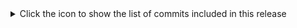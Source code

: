 <details>
<summary>Click the icon to show the list of commits included in this release</summary>
fcd005774 tools: avoid rootfs-image build "ln -s" error
05c4c8055 runtime-rs: Configure argument replacement for QEMU in Makefile
27cb30d8c runtime-rs: Adjust configuration template for runtime-rs
462afcf82 runtime-rs: Copy configuration for QEMU from runtime
f139c7dc6 tests: k8s: k8s-copy-file auto-generated policy
1179306af tests: k8s: additional policy testing utilities
9a780aa98 genpolicy: improve logging from ExecProcessRequest
dab567bdf genpolicy: add easy way to allow CloseStdinRequest
8401adb11 genpolicy: update default values
ff1ace1c7 docs: Remove jenkins reference in kernel documentation
97fbf360c gha: Cleanup nydus snapshotter by the daemonset
43b04fd0c gha: Deploy nydus snapshotter by the daemonset
0b508f301 tests:k8s: make add_kernel_initrd_anotations function generic
a43edd0c3 rootfs: Install pause image into rootfs
42ef6bdca osbuilder:rootfs: support to unpack pause image to rootfs
53183cba3 workflow: Enable to build pause image in ci
70a84eca9 packaging: allow to pull and unpack pause image
3e383674f runtime: fix creation of SEV confidential container on SNP enabled host.
6346e04cf runtime-rs: fix handling of TTRCP_ADDRESS
f0256fded runtime-rs: remove validation of shim v2 -address value
34c47e08b runtime-rs: fix assert error in test in `make check`
6b5e57f7c tests: k8s: address PR review feedback
dd16bc393 tests: k8s: k8s-attach-handlers generated policy
0de407f8b tests: k8s: enable AUTO_GENERATE_POLICY
05b2e4f60 tests: k8s: install genpolicy
8aa8b7057 tests: k8s: add policy test utilities
24a17a2e1 tests: k8s: output the names of test files
bf533de31 tests: k8s: add DEBUG support for test scripts
1b4ef672e tests: k8s: reduce namespace name duplication
8a5ba5fb3 tests: k8s: allow run_kubernetes_tests.sh exec
473efc214 genpolicy: mount source for non-confidential guest
d0b8e6d8f nydus: Bump nydus snapshotter version to v0.13.7
b3c74411f runtime-rs: Add tests for persist api for clh
0b78296dc runtime-rs: Store additional field for hypervisor state
a5f0b92bc runtime-rs: Add guest protection to hypervisor state
ed6816e29 kata-manager: Add support for nerdctl installation
31813cf8d metrics: Update packages for TensorFlow ResNet Int8 Dockerfile
cf049fc71 k8s: Skip k8s tests that are not working
eb5b7d3bf tests: k8s: Enable tests for cloud hypervisor runtime-rs
40b2b2a43 gha: Run static-checks on self-hosted runners conditionally
a214bd8d1 gha: Enable nydus snapshotter in CoCo ci tests
ce82b5e3f rootfs: Add libtdx-attest into the confidential rootfs
106e1af49 cri-containerd: fix loop in TestContainerMemoryUpdate()
e59d00556 gha: add GOPATH env var to the ppc64le k8s workflow
6068faf40 runtime: failed to run in the case of ColdPlugVFIO
27e797404 rootfs: confidential: Install coco-guest-components
f80dbcee0 rootfs: Add logging about the coco guest components
68b8186ec osbuilder: Expose COCOGUEST_COMPONENTS_TARBALL
64d09874c packaging: coco-guest-components: Pass DESTDIR to the build script
d4a9856a8 gha: Remove SEV / SNP / TDX images / initrds
e4258d869 runtime: Use confidential image / initrd instead of TEE specific ones
f354beb25 static-checks: Install clang in the ci environments
c6830ceb8 runtime: display accurate error msg to avoid misleading users.
7bf1ebe16 kata-monitor: fix agentUrl from containerd shim
a04b215bc gha: delete azure RG only if it exists
a9f8888c1 packaging: Add confidential image / initrd
e9de0ef6b packaging: rootfs: Depend on kernel-confidential tarball
b58cfc765 packaging: Ensure rootfs is rebuilt in case kernel changes
4394dacb8 packaging: Build the confidential kernel with MEASURED_ROOTFS support
c7680839f packaging: Fix modules tarball for nvidia-gpu-confidential
dc027e39d gha: Remove TEE specific kernel build targets
3755c6916 runtime: makefile: remove SNP specific kernel references
57b132f94 runtime: makefile: remove SEV specific kernel references
2562d2324 runtime: makefile: remove TDX specific kernel references
f4e3c936d runtime: snp: config: Use the confidential kernel
8731366d7 runtime: sev: config: Use the confidential kernel
6cbdba726 runtime: tdx: config: Use the confidential kernel
a618461d3 runtime: Add confidential kernel to the makefile
6771ca463 gha: k8s: Add cloud-hypervisor (runtime-rs) support
2ff3f0afc packaging: Remove trailing whitespace from extra_tarballs arg
228bc48c7 packaging: Fix kernel confidential name
31b21093b packaging: Pass the kernel flavour to get_kernel_modules_dir
51b1df233 packaging: Fix typo to get the extra_tarballs path
4876eadd2 tools: Add reference to the kata webhook's README
b0b7748f3 ci/openshift-ci: Correct the lib location
4c5847853 ci/openshift-ci: Move openshift-ci from the tests repo
0b221b561 packaging: Fix pushing artefacts to the registry
9317e23df mount: Reduce the mount points with namespace isolation
bb6f5073a runtime-rs: Allow compilation for s390x
8fcee6e6e runtime-rs: Use Persist::restore() of QEMU for VirtSandbox
56aef3741 runtime-rs: Exclude hypervisors plugins except QEMU for s390x
5d2906c36 packaging: Bump the kata config kernel version
d2ea11dbf packaging: Use the cached kernel modules
e5bca9027 packaging: Cache the kernel modules
f481f5865 packaging: Create the tarball for the kernel modules
a58caca72 packaging: Take extra tarballs in install_cached_tarball_component()
33ac5468f packaging: Add function to get the kernel modules directory
f8585db8d gha: add kubernetes tests workflow for ppc64le
0ace31f04 ci: aks: switch from eastus2 to eastus region
09ea0eed9 genpolicy: ignore empty YAML as input
f0339a79a genpolicy: support non-default namespace name
222de4f68 agent: Fix a race condition in passfd_io.rs
6e4d4c329 agent,runtime-rs: Add license header to passfd_io.rs
1206de2c2 agent: Use pipes as stdout/stderr of container process
f6710610d agent,runtime-rs,runk: fix fmt and clippy warnings
89be42a17 runtime-rs: open stdout and stderr fifos NONBLOCK
3eb4bed95 agent: use biased select to avoid data loss
7874ef5fd agent: set stdout/err vsock stream as blocking before passing to child
cfb262d02 container: keep the io connection when pass fd to hybrid vsock
4a762fcfd dbs: hybrid stream support keep the connection when local closed
553674336 agent,runtime-rs: fix container io detach and attach
657b17a86 runtime-rs: open stdin fifo with RDWR|NONBLOCK when pass vsock streams
f1b33fd2e agent: clean up term master fd when container exits
b8632b403 dragonball: vsock: properly handle EPOLLHUP/EPOLLERR events
442df71fe agent,runtime-rs: refactor process io using vsock fd passthrough feature
eb6bb6fe0 config: add two options to control vsock passthrough io feature
973b5ad1f runtime-rs: make Container::new async
b0b8523ce runtime: modify ValidCgroupPath unit test
feed5c8ff runtime: merged ValidCgroupPath method
9aa1ed805 runtime: add SingleContainer when obtaining OCI Spec
864389c52 runtime-rs: report error on missing or empty fields in configuration
531a11159 genpolicy: allow separate paths for rules and settings files
78b517ccc tests: Re-arranged nerdctl tests
d12875ee6 genpolicy: ignore volume configMap optional field
abc2fcd88 kata-deploy: fix deprecations on kustomization files
2e1d770fc packaging: Track files correctly  when naming builder image for agent
f3bc6e415 packaging: Use Ubuntu 20.04 for building an agent
d53edbd0a runtime-rs: collect qemu stderr and log it in shim log
684d74012 runtime-rs: switch qemu child process management from std to tokio
b52a39846 runtime-rs: move creation of VM path from start_vm() to prepare_vm()
3fd562877 dragonball: fix noop-method-call warning
60ac3048e genpolicy: fix ConfigMap volume mount paths
34d51b05f gha: cri-o: Bump runners to 22.04
9b7c5c69c runtime-rs: fix unused driverInfo error
8ad5459be genpolicy: optional PodTemplateSpec metadata field
076869aa3 genpolicy: ignore the nodeName field
98dc2d4c5 rootfs: agent: Initialise AGENT_SOURCE_BIN & AGENT_TARBALL
5e57e0235 rootfs: agent: Fix build with AGENT_SOURCE_BIN
fbfc880eb rootfs: Add COCO_GUEST_COMPONENTS_TARBALL env var
644abde35 packaging: coco-guest-components: Allow building the project
ab597a4d5 opa: Improve the download logic
448c0aaec gha: azure: Set the correct subscription to the account
08a082ca4 gha: Cache the agent for non-x86_64 arches
535cf04ed genpolicy: add shareProcessNamespace support
ab462a4b8 tests: Add IBM SE to the basic confidential test
95c569b0a packaging: Add safe.directory to the git config
dd4947982 packaging: Don't build the agent if not needed
21fd7e6df packaging: Fail in case oras can't find an artefact
eb7a33ee7 rootfs: Always strip the agent binary
f23451de0 rootfs: Add xz as a dep
830771884 rootfs: Add AGENT_TARBALL env var
5b0d0687e packaging: agent: Allow building in all arches
1039641ab packaging: agent: Add the arch to the builder container
58874f9c3 packaging: tools: Add the arch to the builder container
19ecdbca3 qemu: enable TPM
98b5a19b3 tools: Use defined variable in build base qemu script
eb7e123de metrics: Update packages needed for ResNet50 FP32 Dockerfile
723c76d94 tools: allow all users to execute genpolicy
66c012d05 tests: k8s: bats --show-output-of-passing-tests
4b8d79c1f gpu: remove GHA target first then remove the obsoleted Makefile targets
1b0d12ab7 versions: Update libseccomp to version v2.5.5
25ecca91c docs: provide a guide for how to use IBM Secure Execution
a4b208a71 runtime: remove SharedVersions field dead code
4fc34323a gpu: Add NVIDIA GPU Confidential kernel target
ea9c659d3 gha: get ready to install genpolicy
069680738 versions: Update firecracker version
ca03d4763 genpolicy: ignore pod DNS settings
25c8d5db5 runtime-rs: use qemu cmdline generation framework to launch VM
f550d9a32 runtime-rs: add basic implementation of qemu command line generation
e8e13044d runtime-rs: add simple impls to some of Qemu's Hypervisor functions
0cfb2d257 runtime-rs: add simple Persist implementation for Qemu
45862aeec runtime-rs: add default rootfs type for qemu
f6fea5f2c agent: fix failing unit tests on ppc64le
610f87889 dragonball: Fix compile error for aarch64
376941cf6 kata-ctl: skip building kata-ctl on ppc64le
4ecd82a5d runk: skip the test_init_container_create_launcher if not root on ppc64le
a4b544792 tools: fix makefile spacing
394777291 runtime: fix failing unit tests on ppc64le
486b8a053 dragonball: skip running static-checks for ppc64le
14934c7b0 github: run static checks on ppc64le
8061a49ca kata-ctl: Clean up a test leftover file explicitely
290ecf4c4 Static-check: Exclude s390x from dragonball and runtime-rs
c0f57c9e0 Lint: Fix `cargo clippy` errors for s390x
a1f288e5d CI: Use sudo if yq_path is not writable by USER
354cbede9 GHA: Enable static check for s390x
ba74a624a runtime-rs: use pathBuf only for x86
a10779bf0 GHA: enable static check on arm64
febabef08 tools: install genpolicy settings files
7da6d0a84 runtime-rs: ch: Implement missing thread/pid APIs
f4106a610 genpolicy: use root path from cbl-mariner Guest VM
4b772d248 tests: Ignore virtiofs contribution to memory usage when it is disabled.
201eec628 tools: genpolicy static checks
205dafd32 genpolicy: temporarily disable allow_storages()
99717371c runtime-rs: bugfix for DirectVolume/rawblock when driver is blk
dff800a8f metrics: Remove iperf3 server protocol
681cb1626 genpolicy: cargo clippy fixes
b7c31e3b9 tests: cbl-mariner: disable k8s-oom.bats
f1fda3d6b dragonball: Remove unused definition
dcaae54cf genpolicy: "cargo fmt -- --check" clean-up
12a41f89b metrics: Use a specific python version to run tensorflow benchmark
b97efc313 CI: enable test container memory update for dragonball
6c85e95c3 CI: bugfix for dragonball when CI running with cri-containerd
cd59d31a1 CI: make CI work for dragonball to test stability and cri-containerd
29e0de4e4 runtime-rs: ch: Implement minimal memory hotplug APIs
1c0df670a runtime-rs: ch: Add minimal implementation of hypervisor metrics method
6bac3323b workflows: Update backport-label to use gh-utils.sh
0d5d1c8c3 ci: Add gh-util.sh script
080541a0f genpolicy: add SPDX license header
7f126be67 genpolicy: Update oci_distribution to 0.10.0 Also support alternative media type and update samples
9eb6fd4c2 docs: add agent policy and genpolicy docs
57f93195e genpolicy: add support for StatefulSet YAML input
35958ec9c genpolicy: add support for ReplicationController
7da17099f genpolicy: add support for ReplicaSet YAML input
d84300f1e genpolicy: add support for List YAML input
a03452637 genpolicy: add support for Job YAML input
2dbd01c80 genpolicy: add support for Deployment YAML input
a40a6003d genpolicy: add support for DaemonSet YAML input
48829120b policy: initial genpolicy commit
61fe20cf9 gha: Fix some of gha metrics failure for StratoVirt
540a2a7fb runtime: Allow no initrd path for IBM Z Secure Execution
6fd49f760 runtime-rs: Forward events to containerd via ttrpc
e69f7c07a versions: Update runc version
c3f6eaa26 build-kernel: Fix typo 'terball' -> 'tarball'
8b2f43a2c build: Add "confidential" kernel
379e2f3da kernel: update some configs based on kernel 6.5 and 6.6
cf4835e3a packaging: qemu: Simplify "--disable-virtiofsd" logic
bfc6fc7a8 build: Get rid of QEMU experimental
d2080fd22 runtime-rs: refactor getting the vfio device guest pci path
d795fcfc2 runtime-rs: bridge the vfio device between runtime-rs and dragonball
90c782f92 tests: list the current k8s pods
24fab19f6 tests: Remove check images function from stressng test
aceba94d9 tests: Add check images as part of install dependencies
7d41c97f6 packaging: Fix indentation of build static stratovirt
7c176a62f agent: use method params instead of const params in functions
0e9d73fe3 agent: Fix an issue reporting OOM events by mistake
7d5336aca agent: hold lock while setting new policy
4ad1971a0 tests: Add hypervisor component to kill kata components function
44b5b88f4 docs: Update docs for new StratoVirt VMM introduction
4bc67dba0 metrics: Improve iperf3 cleanup
4c023e341 dragonball: Fix compilation issue without all net features
f97f16a44 agent-ctl: Bump ttrpc version
bf59c7b3d runtime-rs: Bump ttrpc and containerd-shim-protos versions
cf9a0e21a protocols: Bump ttrpc version
91360e7dd agent: Bump ttrpc version
f1235ddba dbs_virtio_devices: add Cargo.lock
02cd726bf dbs-utils: add Cargo.lock
97bdc1529 dbs-pci: introduce Cargo.lock
71c322c29 runtime-rs: fix ci complains
f9e0a4bd7 upcall: introduce pci device add & del kernel patch
a3f7601f5 dragonball: add pci hotplug / hot-unplug support
0f402a14f dragonball: add InsertHostDevice vmm action
8779fe7dd runtime-rs: create a reference that directs users to kata csi doc
ba5437382 runtime-rs: add examples about Kata pod with directvol by CSI.
c6d2a3214 runtime-rs: add support for directvol csi deploy scripts.
25d8e83e4 runtime-rs: Add dedicated CSI driver for DirectVolume support in Kata
3b317e69e runtime-rs: add README and user guide to deploy directvol CSI Driver
ea69c1700 runtime-rs: initialize pcie topology in Device Manager
b42548b8e runtime-rs: do unregister device in Trait Device/detach
0f0b6d13c runtime-rs: do register/update device in Trait Device/attach
ce7d36369 runtime-rs: Introduce helper macros to simplify PCIe device ops
0d4992b24 runtime-rs: add one more argument in Device attach/detach
b425de610 runtime-rs: implement Trait PCIeDevice for pcie/pci device
87e39cd1f runtime-rs: introduce Trait PCIeDevice to do [un]register device
6ebc4884f runtime-rs: introduce PCIe Topology framework for pcie/pci devices
88839026b runtime-rs: introduce TopologyConfigInfo to initialize pcie topology
6ee7fb540 kata-deploy: Double quote the snapshotter name
8332f3c68 kata-deploy: Fix the snapshotter config placement
907f1ddb9 kata-deploy: Fix shim check for snapshotter configuration
2f797a6eb pci: rename 2 parameters to follow rust naming convention
9c13b2c99 dragonball: introduce vfio support
81ab174c1 dragonball: support vhost-user-blk in device manager
ef8dc3b0c dragonball: support vhost-user-blk
23eb3042c kata-monitor: fix Dockerfile to build image
36a4cbccf runtime-rs: Expand all DeviceType in match arms
f2d08bc00 runtime-rs: Remove unused index from Endpoints
60a42351e runtime-rs: DAN supports vhost-user-net device
693a0cfbf dragonball: Make vhost-user-net ready for VhostUserEndpoint
54df83240 runtime-rs: Support VhostUserEndpoint
374c2f01a runtime-rs: Simplify VhostUserType enum
4c5de7286 dragonball: Wrap config space into `set_config_space`
beadce54c dragonball: Support vhost-user-net devices
1f21d3cb2 dragonball: Introduce address space for MmioV2DeviceState
94c83cea8 runtime-rs: Refactor vfio driver implementation
82d3cfded runtime-rs: Make VhostUserConfig's field pci_path type more specific
5cc2890a1 runtime-rs: refactor and re-implement pci path.
1b5758c1f runtime-rs: Move the PciPath-related code to a dedicated file
275de453d runtime-rs: remove useless get_host_guest_map and its test case
4a95c0d07 kata-deploy: snapshotter typo fixes
8cf3bcefd dragonball: introduce pci msi/msix interrupt
6cc6ca5a7 kata-deploy: Allow setting up snapshotters per runtime handler
206ed6d77 tests: Load vhost modules explicitly while Kata installing
9f394f6e1 tests: Use function from Kata repo
8aa390279 tests: retry connection to pod SSH server
c9e631dc0 kata-deploy: Reapply "kata-deploy: Use tomlq to configure containerd"
41320c586 kata-deploy: Install jq from GitHub
ee5fa08a2 Revert "kata-deploy: Use tomlq to configure containerd"
9e718b4e2 gha: kata-deploy: Add containerd status check
458e91b28 runtime-rs: Update readme to indicate cloud-hypervisor support
1469a5efc tests: k8s: Fix indentation in confidential common script
551a50cd7 tests: additional run-runk logging
039fe7f39 dragonball: Trigger unit tests of dbs_* subcrates by `make test`
3cd0cc138 runtime-rs: Separate init_config() from new() for struct VsockDevice
b785ef96e docs: Change location of static checks script
bfb756199 ci: Use static checks from kata repo for lib functions
58e88d946 agent: correct CPUShares and CPUWeight value
5637f11a8 kata-ctl: Add option to dump config files
510bc36a7 github-actions: Remove ignore paths for required CI checks
9a37e77f2 runtime-rs: check the update memory size
603941710 runtime-rs: add default_maxmemory in config file
8d9fd9c06 runtime-rs: support memory resize
81e55c424 runtime-rs: add resize_memory trait for hypervisor
d428a3f9b runtim-rs: get guest memory details
c92b14da9 tests: k8s: Fix indentation in setup script
8151117f7 metrics: Improve latency network cleanup
23f76653e metrics: Update command to run the tensorflow int8 benchmark
8fd5ef7fb metrics: Update TensorFlow ResNet50 Int8 Dockerfile
dfad0e662 .github: fix the failure without devicemapper for host sharing
983479748 .github: fix error when making checks for CoCo guest pull
af4622fcc docs: Remove warning for cgroupsv2 only operating systems
0db820fa0 gha: add a post cleanup script for cri-containerd ppc64le workflow
aa42f0a03 runtime-rs: Enhancement of DirectVolume when using CSI.
80d631ee8 runtime-rs: Add attribute serde rename to each field of DirectVolume.
82fde4431 dragonball: Set default queue config for vhost-net device
c11b06672 runtime-rs: Use vhost-net device by default
05e278de5 GHA: Put all the preliminary steps into pre-action for s390x
b46cb2227 static-checks: Direct Makefile to use new static checks
63636b869 static-checks: Update copyright dates
b11c77286 static-checks: Change dir for building tools
a9d360728 static-checks: Fix directory for github labels
7ad873cf2 kata-deploy: Simplify shim configuration
e61894993 kata-deploy: Remove useless comment from CRI-O drop-in
dd9f5b07b kata-deploy: Use tomlq to configure containerd
4f01f294b kata-deploy: Install `tomlq` to the base image
39f5cea3b kata-deploy: Fix k0s cri notation comment
b079e1aab dragonball: add pci root bus and root device
2a518f089 runtime-rs: ch: Change state when VM stopped
1195692d3 runtime-rs: ch: Move state handling to top-level APIs
86918e91b dragonball: Disable packed virtqueue for vhost-user devices
1662a3e85 common: Add cloud hypervisor in enabling hypervisor function
f3eeab10a tests: nerdctl: Enable nerdctl tests for cloud hypervisor runtime-rs
b2577000e metrics: Expose iperf3 pods over a k8s networks.
a062ba166 metrics: cleans k8s iperf deployment when the test finishes.
52f7a40e4 dragonball: add --all for fmt ci
ce694b905 tests: Fix indentation of gha-run script
33b300431 tests: Enable but do not run k8s tests for cloud hypervisor
acee3d843 gha: k8s: Add cloud-hypervisor (runtime-rs) support
375c787e0 rootfs: build OPA binary from source for ppc64le and s390x
28c3e0e5f GHA: Fix kata-deploy-runtime-classes-check for kata-qemu-se
5d085a304 CI: static-checks: Try multiple user agents
3174c1877 docs: Remove problematic URL
3779261a9 docs: Fix whitespace
613def032 CI: static-checks: Move curl to a separate function
6d859f97e CI: static-checks: Lint fixes
efa8e6547 CI: static-checks: Check params have a value
563ea020b CI: static-checks: Fold long line
3ad43df94 CI: static-checks: Improve markdown checker test
40f0c8fbb GHA: Use --client=true for k3s kubectl version
bf97051f1 runtime-rs: fix panic when hypervisor mismatches with configuration
69fdd05ce kata-ctl: Moved log-parser-rs into kata-ctl
636eef890 GHA: make secrets inherited for build-kata-static-tarball-s390x
5629b7454 dragonball: support vhost-user-fs in device manager
2a1fc29e8 dragonball: add unit test for vhost-user-fs
d6cfbe943 dragonball: support vhost-user-fs
3fab1690a local-build: make strip support for cross-compilation
f38c7f14c gha: remove build redundancy of kernel and rootfs-initrd
31db56207 local-build: add support for key verification for IBM Secure Execution
52bdc87fe local-build: make kernel parameters configurable
9ceb2c27e local-build: consider cross-compilation env
511dd5fea local-build: add support to build IBM Z SE image
4de8ef3d1 local-build: add build target boot-image-se
a63a6959d local-build: install s390-tools in Dockerfile
6d0dabd81 gha: build secure image for s390x release
bb1d4adaa config: add SE configuration
8de4241d3 kata-deploy: add kata-qemu-se runtimeclass
9ede2bcd9 local-build: differentiate build targets based on architecture
a661ac3a0 runtime-rs: Implement and use try_from for DiskConfig
50a5fa9a6 tests: Enable but do not run the nerdctl tests for cloud hypervisor
e70b2ea95 gha: nerdctl: Enable cloud hypervisor runtime-rs for nerdctl CI
56dddab04 metrics: Update command to run tensorflow resnet fp32 benchmark
62fdebeeb metrics: Update TensorFlow ResNet FP32 dockerfile
0d5a970e5 GHA: remove GITHUB_WORKSPACE when workflow fails due to merge conflict
16380558e deployment: Create a stable overaly for kata-deploy
955dec06d runtime-rs: add network hotplug for clh
61b868692 docs: Update config containerd url link
b816dca3e image-builder: fix incorrect part start position
a14f2fc18 gha: runk: Fix typo in the test name
1a74142a1 gha: basic-ci: Add a timeout for the tests
48bdca4c4 tests/k8s: add k8s-measured-rootfs.bats
1eae657b9 tests/k8s: add set_node() to lib.sh
c6075c862 tests/k8s: add setup common
220a2d9a1 tests/k8s: add assert_logs_contain() to lib.sh
9a9c7a5c6 tests/k8s: add set_metadata_annotation() to lib.sh
a13eecf7f runtime(-rs): add clean-generated-files target
36ea1b8ee tests/k8s: add new_pod_config() to lib.sh
428daf9eb tests/k8s: add utilities functions for the tests
ba4f806c3 initramfs: re-wrote devices checking on init.sh
72ef82368 shim-v2: ensure root hash exist when measured rootfs
1465e5885 kernel: ensure initramfs exist when measured rootfs
4dbba5215 shim-v2: moved measured rootfs logic to its builder
34be78df1 kernel: moved measured rootfs logic to its builder
3f16d2959 kernel: measured rootfs as argument to build-kernel.sh
05ce52d74 devmapper: dragonball: Enable, but do not run, the tests
a8a156b1a stability: dragonball: Enable, but do not run, the tests
16ad721ed cri-containerd: dragonball:  Enable, but do not run, the tests
1cd1558a9 mount: support checking multiple kinds of block device driver
d62789397 runtime-rs: Show config files attempted on config load failure
45c0364d4 runtime-rs: Fix typo in task service
0fabfa336 runtime-rs: bring support for legacy vsock device.
6c08cf35d runtime-rs: Introduce prepare_vm_socket_config to VirtSandbox.
60f88da5e runtime-rs: add Capability of HybridVsockSupport for Hypervisor.
c5178dd25 runtime-rs: Introduce Capability of HybridVsockSupport.
6af059227 runtime-rs: Add vsock device in device manager.
1a6b45d3b runtime-rs: Reintroduce Vsock and add it to the DeviceType enum
e31dbc94a runtime-rs: remove vhost_fd from VsockConfig and make it cloneable.
eb90962b2 runtime-rs: introduce a new function generate_vhost_vsock_cid.
2df8144cf runtime-rs: Launch cloud-hypervisor in given netns
2b0502934 docs: Update cri installation url link
9166d0aab docs: Update iperf3 network documentation
dfc07d1c7 gha: stability: Add cloud-hypervisor (runtime-rs) support
03c3f4275 kernel: Add CONFIG_TDX_GUEST_DRIVER to the tdx.conf
e1caca3e4 kata-ctl: Remove root requirement for "env"
f05ada592 libs: protection: x86_64: drop root requirement for querying
b3da71f21 dragonball: init dbs-pci lib with pci bus & pci conf
fe68f25be runtime-rs: enhancement of vfio volume.
e3fd40312 runtime-rs: enhancement of spdk volume.
f97372902 runtime-rs: Enhancing DirectVolMount Handling for current Infra.
e3becea56 runtime-rs: add support kata/multi-containers sharing one vfio volume.
b952c5c5c runtime-rs: add support kata/multi-containers sharing one spdk volume.
17d2d465d runtime-rs: re-organize the volumes with adding new direct_volumes.
6731466b1 runtime-rs: set a standard NotFound when direct volume path not found.
d23867273 runtime-rs: split the block volume into block and rawblock volume
f9f1d3a07 libs:logging: Fix logger
8fd39d11c tests: Adapt `enable_hypervisor`to the runtime-rs config location change
38183acbc tests: Use `kata-ctl` instead of `kata-runtime` for runtime-rs
a5a73a11c tests: Replace `kata-runtime kata-env` by `kata-runtime env`
30acb5a0c tests: nydus: Adapt the default config file for runtime-rs based drivers
61aa84b15 Revert "tests: k8s: Allow passing rust-runtime env var to kata-deploy"
158ca17ae kata-deploy: Add cloud-hypervisor
d4e00238a kata-deploy: Improve the logic for linking to the rust runtime
fc28deee0 kata-deploy: Use rust runtime config files in runtime-rs directory
80860478b runtime-rs: Remove the golang config paths
b86ab5aa2 runtime-rs: Update list of config paths to check
89ef464b7 build: Install rust config files to runtime-rs directory
05efb2326 tests: update go.mod and go.sum
6d9cb9325 tests: update scripts for static checks migration
66f3944b5 tests: move github-labels to main repo
7f3c12f1d tests: move spell check tool to main repo
8ad433d4a tests: move markdown check tool to main repo
eaa6b1b27 tests: move static checks and dependencies from tests
98aa291c9 runtime-rs: Add Hybrid VSOCK device handling for CH
37633d3cc metrics: Fix iperf parallel bandwidth limit
96deea52f tests: more k8s-exec-rejected debug output
811ec0735 osbuilder: add pkg bash for alpine
47b8c3181 runtime: remote hypervisor updates to ttrpc
613c75ba8 runtime: Update hypervisor generated code
6a922f0e3 gha: fix artefacts build on ppc64le
1284b4e80 tools: Stop building / shipping log-parser-rs
f15e16b69 Revert "runtime: confidential: Do not set the max_vcpu to cpu"
8839ca93b gha: Disable stratovirt for gha metrics
754aec02c gha: add cri-containerd workflow for ppc64le
4a4fc9c64 CODEOWNERS: Expand scope
5318afe27 runtime: support to create VirtualVolume rootfs storages
0b4f7c2ee runtime: redefine and add functions to handle VirtualVolume to storage
bd099fbda runtime: extend SharedFile to support mutiple storage devices
e4f33ac14 runtime: add functions to create devices in KataVirtualVolume
ae2c0c569 github: add workflows for building and publishing kata artifacts on ppc64le
d8a8cc449 tools: install oras from source on ppc64le
08f360312 tools: fix static build of qemu and shimv2 on ppc64le
4aaf54bda runtime: Fix configmap/secrets update propagation with FS sharing disabled
37916e7a5 metrics: Fix result finding
6de01eacf kernel: backport erofs patch to 6.1.52 guest kernel
44899d4cd tests: k8s: Allow passing rust-runtime env var to kata-deploy
a9571398a dragonball: add test utils for vhost-user
a6a399d5b dragonball: add vhost-user connection management logic
fe62e656a runtime-rs: Name the ShareFs Mount Option type more accurately
856315ff8 runtime-rs: bringing virtio-fs device in device-manager
4d65c2e8a runtime-rs: introduce `update_device` in trait Hypervisor
1353b14e6 runtime: Add KataVirtualVolume struct in runtime
1699b84f1 utils: kata-manager: Remove $enable_debug from the install_kata call
38d2edd83 utils: kata-manager: Allow installing kata from a given tarball
ebf9d2725 kata-deploy: Add remote shim
d5cf169ad kata-deploy: Add missing kata-remote runtimeclass
39e8c8426 runtime: Add support for key annotations to remote hyp
2910e333a runtime:  Use static resource in remote hypervisor
26d56678a config: Add initial remote hypervisor config
ad63439a3 runtime: Update the remote hypervisor config
50e0d43da runtime: Support privileged containers in peer pod VM
57d4dd8e5 runtime: Support the remote hypervisor type
8ac9a2209 runtime: Add hypervisor proto to support peer pod VMs
ee5589782 fmt: refactor in pci & balloon
baf3db9e6 Dragonball: add PCI bus and PCI interrupt support in mptable Spec
c305634b4 dragonball: Uniform the spelling of Virtio
c489f1f50 kata-deploy: Set a default value for ALLOWED_HYPERVISOR_ANNOTATIONS
ba632ba82 runitme-rs: kata with multi-containers sharing one direct volume
d7594d830 runtime-rs: correct the path from cid to device_id.
afec54799 libs: fixes dereferenced reference
c57df607a libs: fixes comparison to empty slice
c77e990c3 tests: Enable tests for StratoVirt hypervisor
14d8790d8 kata-deploy: Add StratoVirt support to deploy process
9542211e7 configuration: add configuration for StratoVirt hypervisor.
561c85be5 build: Makefile for StratoVirt hypervisor
26966c846 virtcontainers: Add StratoVirt as a supported hypervisor
0c7aa1f30 gha: Set nightly test for s390x to 5 UTC
ffe1ea52c tests|gha: add containerd and k8s tests for s390x
9d8eb298c metrics: Add iperf udp information to README
9cc6908b0 stability: Update stressng to run on the gha
4b7854b66 stability: Add missing dependencies
79177bb9c tests: Enable stressng scalability test
8959e3ca0 gha: Keep kata tarballs for 15 days
84b561873 tests|gha: add internal nightly tests for s390x
49c2e6e23 dragonball: Remove vhost-net dependency on virtio-net
bfd1ce30e kernel: Fix vsock packets drop when the vsock driver starts
849253e55 tests: Add a simple test to check the VMM vcpu allocation
5e9cf7593 vc: utils: Rename CalculateMilliCPUs() to CalculateCPUsF()
e477ed0e8 runtime: Improve vCPU allocation for the VMMs
b0157ad73 runtime: confidential: Do not set the max_vcpu to cpu
481486c6d gha: Remove docker and nerdctl tests from CI
b481d396f gha: Move docker / nerdctl content to the  basic-ci-amd64 file
3c735c236 ci: tracing: Adapt to basic-ci-amd64.yaml
ee17fe9d2 Revert "gha: ci: Revert tracing test PR to unbreak CI"
0ead018d0 utils: kata-manager: Add Docker details to list output
be3044fd0 utils: kata-manager: Add option to list versions
9969f5a94 utils: kata-manager: Make test container name more unique
436d7d127 utils: kata-manager: Improve usage message
1625a5ce4 utils: kata-manager: Improve version check
28e7b3467 metrics: improving stop and remove running containers
7f666f783 runtime-rs: ch: Fix TDX
d1deaf053 dragonball: Minor changes for a comment from Bian
e4f83e27c dragonball: vhost-net set_offload with acked features
6cd572dbb dragonball: Minor changes for Chao's comments
dcdf3c655 runtime-rs: Supply missing fields of NetworkConfig
58e9709c1 dragonball: Changes for ZizhengBian's comments
8ea87405e runtime-rs: Remove virtio config from Backend
ad66378bf runtime-rs: Move Dragonball stuff out of device drivers
3e0614cdf dragonball: Minor changes to comments
a047331a3 runtime-rs: Network config distinguishes backends
920337183 dragonball: Introduce vhost-net device
bc49c553e docs: add agent policy documentation
c72a27e21 utils: kata-manager: Ensure only one download URL
839f6c3d4 utils: kata-manager: Improve info messages
b27b4ce10 doc: No longer release the test repository
af2d897fb doc: Release now uses the official GitHub CLI
2af9419fa doc: No longer run kata-deploy test when releasing
5d10aed9b kata-manager: Make containerd_config a global var
66d1b2c17 kata-manager: Add support for docker installation
0352f1e02 kata-manager: Allow passing a specific tool to test_installation
afb002c25 runtime-rs: fix a typo in shm
78df1bb85 agent: update AGENT_THREADS metrics value
1a81989d2 tests: k8s: Use the "ALLOWED_HYPERVISOR_ANNOTATIONS"
023c4a17c kata-deploy: Allow users to set hypervisor annotations
455b7bf77 gha: k3s: Avoid unnecessary escape
e7890ee8f gha: Fix regex used to get kubectl version from the k3s version
071667f1c runtime: clh: Re-generate the client code
d1163141b versions: Upgrade to Cloud Hypervisor v36.0
acd9057c7 runtime: Fix TestCheckHostIsVMContainerCapable unstablity issue
c075fa681 tests: Add test with nerdctl to verify macvlan support
07db673eb tests: Add test with nerdctl to verify ipvlan support
a6272733e network: Fix network hotplug for ipvlan and macvlan endpoints.
a49bc6837 runtime-rs: Update status for pause and resume
023d8dc01 agent: Changes according to Pan's comments
136fb7622 tests: Add a integrated test for device cgroup
b5f3a8cb3 agent: Fix container launching failure with systemd cgroup
647782519 agent: Minor changes according to Zhou's comments
cec804474 agent: Make devcg_info optional for LinuxContainer::new()
ef4c3844a agent: Restrict device access at upper node of container's cgroup
59d0d4caf runtime-rs: ch: Simplify VSOCK error handling
bdb83f828 runtime-rs: ch: Remove unused function
5ef691528 tests: fixes permission denied when running test
dd530ba8e tests: fixes AMD errors
7641c19f7 runtime: bump containerd for gogo deprecation
16fa2c39e protocols: replace gogo/types.Empty and Any
c61f4a859 protocols: remove unused fieldpath option
c87bc60ea protocols: removing unused mappings
c5d845b30 agent: updating Cargo.lock files
5d88c78a6 protocols: generating agent.pb.go
036b7787d runtime-rs: Use PCI path from hypervisor for vfio devices
c3ce6a1d1 runtime-rs: Provide PCI path to the agent for virtio-block
a2bbbad71 runtime-rs: change hypervisor add_device trait to return device copy
8b4fc847d kata-manager: Accept only "lts" or "active" as containerd versions
37233622d kata-manager: Ensure we run apt-get update before apt-get install
994615ca2 gha: stale: Allow manually triggering it
6abcf0361 gha: stale: Fix typo action -> actions
fee97e219 docs: Fix Dragonball link
437db1591 kata-manager: Fix Mulit-Arch deployment for containerd
abec28705 gha: Add workflow to close stale PRs
d20b7381f release: Drop obsolete comment in workflow file
6236fa461 release: Drop build_hub helper
bc4c66caa release: Migrate tag_repos.sh to GitHub CLI
e331102ba release: Migrate update-repository-version.sh to GitHub CLI
b83a7149e release: Introduce helper to get GitHub CLI
ceeabe371 release: Allow to test release scripts with an alternate repo
58b4d1a26 cargo: Agent cargo.lock updated
0608e20a0 docs: Fix broken links
4ad2cfe0c runtime-rs: Log system enhancement
a0746c8d7 agent: Skip flaky create_tmpfs on s390x
f53f86884 network: Fix network attach for ipvlan and macvlan
c232869af metrics: removes double-quotes in checkemtrics when parsing results
c42a2f2ed metrics: increase the number of attempts to stop kata
1626253d9 metrics: FIO ci test enablement
873386a34 metrics: update iodepth and job size fio parameters to improve workload
ae3ea1421 utils: kata-manager: Fix containerd version check
346f19553 utils: kata-manager: Fix whitespace
2ac7ac1dd utils: kata-manager: Fix "Cannot determine download URL" issue
59bd53482 utils: kata-manager: Lint fixes
2f533c300 dragonball: add tracing feature for dragonball
d707fa2c0 kata-runtime/kata-ctl: Add security details to output
da77b1944 dragonball: output legacy device metrics to runtime
65213e9fb dragonball: unify the metric interface of legacy device
a3b003c34 agent: support bind mounts between containers
0ce0abffa tests/git-helper: cancel any previous rebase left halfway
f99de4d5a runtime-rs: Make default kernel params as empty
a81301278 runtime-rs: Add default configuration file for clouf-hypervisor
c20aadd7a gha: add dependencies for spell checker
d3250dff3 kata-manager: Add clh config to containerd config file
dce365d5b dragonball: add conditional compilation for BalloonDeviceMetrics
3819f0ee6 dragonball: output balloon device metrics to runtime
09d46450f dragonball: add metrics support for balloon device
f9c9d8f64 runtime: QemuVirt: hotadd virtio-mem dev to pcie root port
ef18c9550 runtime:qemuvirt: hotadd net dev to pcie root port
f1aec98f9 qemu/virt: use pcie_root_port to do device hotplug for virt
28a41e1d1 runtime: add a new API for Network interface
7d7c25c1d runtime-rs: fix a typo in device manager
2d0518cbe metrics: Add parallel udp iperf3 benchmark
</details>
